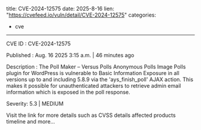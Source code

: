  
title: CVE-2024-12575
date: 2025-8-16
lien: "https://cvefeed.io/vuln/detail/CVE-2024-12575"
categories:
  - cve
---

CVE ID : CVE-2024-12575

Published :  Aug. 16
2025
3:15 a.m. | 46 minutes ago

Description : The Poll Maker – Versus Polls
Anonymous Polls
Image Polls plugin for WordPress is vulnerable to Basic Information Exposure in all versions up to
and including
5.8.9 via the 'ays_finish_poll' AJAX action. This makes it possible for unauthenticated attackers to retrieve admin email information which is exposed in the poll response.

Severity: 5.3 | MEDIUM

Visit the link for more details
such as CVSS details
affected products
timeline
and more...
